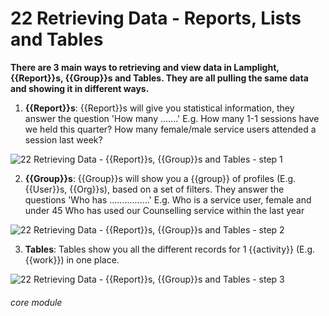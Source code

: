 # 22 Retrieving Data - Reports, Lists and Tables

**There are 3 main ways to retrieving and view data in Lamplight, {{Report}}s, {{Group}}s and Tables. They are all pulling the same data and showing it in different ways.**

1. **{{Report}}s**: {{Report}}s will give you statistical information, they answer the question &#039;How many .......&#039;
E.g. How many 1-1 sessions have we held this quarter?
How many female/male service users attended a session last week?

![22 Retrieving Data - {{Report}}s, {{Group}}s and Tables - step 1](22_Retrieving_Data_-_Reports,_Lists_and_Tables_im_1.png)

2. **{{Group}}s**: {{Group}}s will show you a {{group}} of profiles (E.g. {{User}}s, {{Org}}s), based on a set of filters. They answer the questions &#039;Who has ................&#039;
E.g. Who is a service user, female and under 45
Who has used our Counselling service within the last year

![22 Retrieving Data - {{Report}}s, {{Group}}s and Tables - step 2](22_Retrieving_Data_-_Reports,_Lists_and_Tables_im_2.png)

3. **Tables**: Tables show you all the different records for 1 {{activity}} (E.g. {{work}}) in one place.

![22 Retrieving Data - {{Report}}s, {{Group}}s and Tables - step 3](22_Retrieving_Data_-_Reports,_Lists_and_Tables_im_3.png)


###### core module
